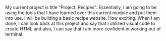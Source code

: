 My current project is title "Project: Recipes". Essentially, I am going to be using the tools that I have learned over this current module and put them into use. I will be building a basic recipe website. How exciting. When I am done, I can look back at this project and say that I utilized visual code to create HTML and also, I can say that I am more confident in working out of terminal.